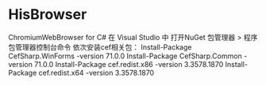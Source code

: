 # HisBrowser
ChromiumWebBrowser for C#
在 Visual Studio 中 打开NuGet 包管理器 > 程序包管理器控制台命令
依次安装cef相关包：
Install-Package CefSharp.WinForms -version 71.0.0
Install-Package CefSharp.Common -version 71.0.0
Install-Package cef.redist.x86 -version 3.3578.1870
Install-Package cef.redist.x64 -version 3.3578.1870
